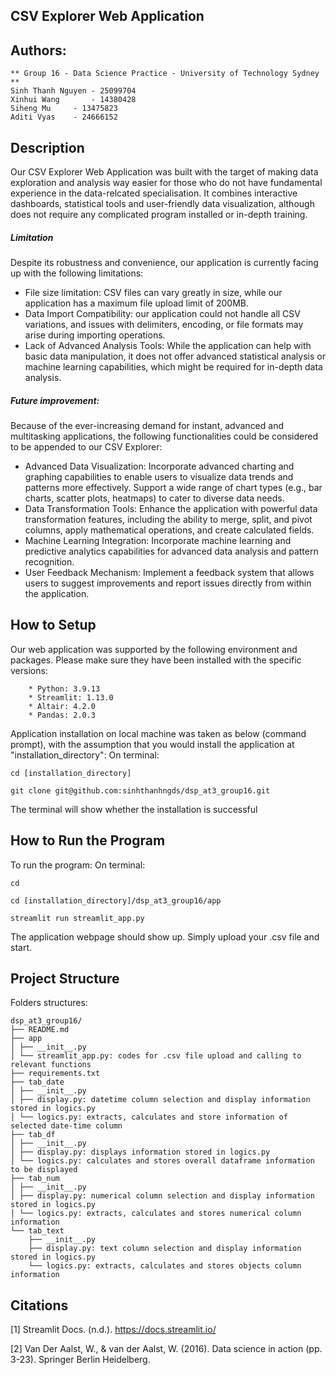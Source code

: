## CSV Explorer Web Application

## Authors:
```
** Group 16 - Data Science Practice - University of Technology Sydney **
Sinh Thanh Nguyen - 25099704
Xinhui Wang 	  - 14380428
Siheng Mu 	  - 13475823
Aditi Vyas 	  - 24666152
```


## Description
Our CSV Explorer Web Application was built with the target of making data exploration and analysis way easier for those who do not have fundamental experience in the data-relcated specialisation. It combines interactive dashboards, statistical tools and user-friendly data visualization, although does not require any complicated program installed or in-depth training.

##### Limitation
Despite its robustness and convenience, our application is currently facing up with the following limitations:
- File size limitation: CSV files can vary greatly in size, while our application has a maximum file upload limit of 200MB.
- Data Import Compatibility: our application could not handle all CSV variations, and issues with delimiters, encoding, or file formats may arise during importing operations.
- Lack of Advanced Analysis Tools: While the application can help with basic data manipulation, it does not offer advanced statistical analysis or machine learning capabilities, which might be required for in-depth data analysis.


##### Future improvement:
Because of the ever-increasing demand for instant, advanced and multitasking applications, the following functionalities could be considered to be appended to our CSV Explorer:
- Advanced Data Visualization: Incorporate advanced charting and graphing capabilities to enable users to visualize data trends and patterns more effectively. Support a wide range of chart types (e.g., bar charts, scatter plots, heatmaps) to cater to diverse data needs.
- Data Transformation Tools: Enhance the application with powerful data transformation features, including the ability to merge, split, and pivot columns, apply mathematical operations, and create calculated fields.
- Machine Learning Integration: Incorporate machine learning and predictive analytics capabilities for advanced data analysis and pattern recognition.
- User Feedback Mechanism: Implement a feedback system that allows users to suggest improvements and report issues directly from within the application.


## How to Setup
Our web application was supported by the following environment and packages. Please make sure they have been installed with the specific versions:
```
	* Python: 3.9.13
	* Streamlit: 1.13.0
	* Altair: 4.2.0
	* Pandas: 2.0.3
```
Application installation on local machine was taken as below (command prompt), with the assumption that you would install the application at "installation_directory":
On terminal:
```
cd [installation_directory]
```
```
git clone git@github.com:sinhthanhngds/dsp_at3_group16.git
```
The terminal will show whether the installation is successful


## How to Run the Program
To run the program:
On terminal:
```
cd
```
```
cd [installation_directory]/dsp_at3_group16/app
```
```
streamlit run streamlit_app.py
```
The application webpage should show up. Simply upload your .csv file and start.
## Project Structure
Folders structures:
```
dsp_at3_group16/
├── README.md
├── app
│ ├── __init__.py
│ └── streamlit_app.py: codes for .csv file upload and calling to relevant functions
├── requirements.txt
├── tab_date
│ ├── __init__.py
│ ├── display.py: datetime column selection and display information stored in logics.py
│ └── logics.py: extracts, calculates and store information of selected date-time column
├── tab_df
│ ├── __init__.py
│ ├── display.py: displays information stored in logics.py
│ └── logics.py: calculates and stores overall dataframe information to be displayed
├── tab_num
│ ├── __init__.py
│ ├── display.py: numerical column selection and display information stored in logics.py
│ └── logics.py: extracts, calculates and stores numerical column information
└── tab_text
    ├── __init__.py
    ├── display.py: text column selection and display information stored in logics.py
    └── logics.py: extracts, calculates and stores objects column information

```



## Citations
[1] Streamlit Docs. (n.d.). https://docs.streamlit.io/

[2] Van Der Aalst, W., & van der Aalst, W. (2016). Data science in action (pp. 3-23). Springer Berlin Heidelberg. 
    

